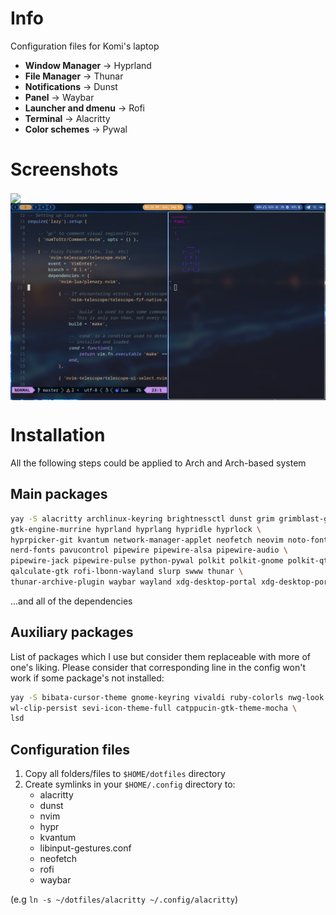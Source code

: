 # Info
Configuration files for Komi's laptop
- **Window Manager** -> Hyprland
- **File Manager** -> Thunar
- **Notifications** -> Dunst
- **Panel** -> Waybar
- **Launcher and dmenu** -> Rofi
- **Terminal** -> Alacritty
- **Color schemes** -> Pywal

# Screenshots

<img align="center" src=".assets/float_neofetch_cbonsai.png">

</br>

<img align="center" src=".assets/tile_nvim_alacritty.png">

</br>

# Installation
All the following steps could be applied to Arch and Arch-based system

## Main packages 
```sh
yay -S alacritty archlinux-keyring brightnessctl dunst grim grimblast-git \
gtk-engine-murrine hyprland hyprlang hypridle hyprlock \
hyprpicker-git kvantum network-manager-applet neofetch neovim noto-fonts noto-fonts-cjk noto-fonts-emoji \
nerd-fonts pavucontrol pipewire pipewire-alsa pipewire-audio \
pipewire-jack pipewire-pulse python-pywal polkit polkit-gnome polkit-qt5 \
qalculate-gtk rofi-lbonn-wayland slurp swww thunar \
thunar-archive-plugin waybar wayland xdg-desktop-portal xdg-desktop-portal-hyprland zoxide \
```
...and all of the dependencies

## Auxiliary packages
List of packages which I use but consider them replaceable with more of one's liking. Please consider that corresponding line in the config won't work if some package's not installed:

```sh
yay -S bibata-cursor-theme gnome-keyring vivaldi ruby-colorls nwg-look hyprland-per-window-layout \
wl-clip-persist sevi-icon-theme-full catppucin-gtk-theme-mocha \
lsd
```

## Configuration files
1. Copy all folders/files to `$HOME/dotfiles` directory
2. Create symlinks in your `$HOME/.config` directory to:
    - alacritty
    - dunst
    - nvim
    - hypr
    - kvantum
    - libinput-gestures.conf
    - neofetch
    - rofi
    - waybar

(e.g `ln -s ~/dotfiles/alacritty ~/.config/alacritty`)
